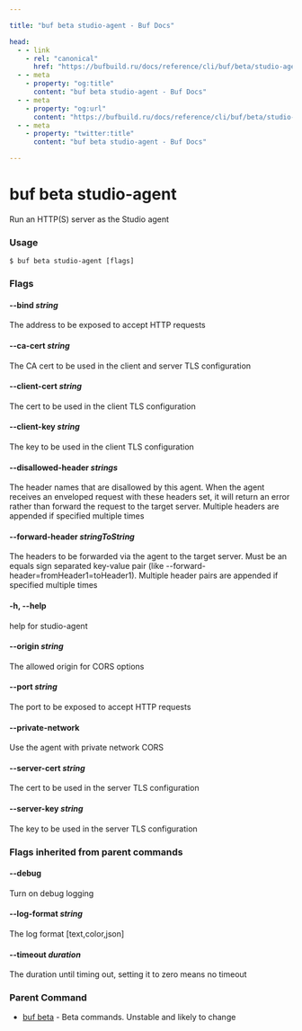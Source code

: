 ```yaml
---

title: "buf beta studio-agent - Buf Docs"

head:
  - - link
    - rel: "canonical"
      href: "https://bufbuild.ru/docs/reference/cli/buf/beta/studio-agent/"
  - - meta
    - property: "og:title"
      content: "buf beta studio-agent - Buf Docs"
  - - meta
    - property: "og:url"
      content: "https://bufbuild.ru/docs/reference/cli/buf/beta/studio-agent/"
  - - meta
    - property: "twitter:title"
      content: "buf beta studio-agent - Buf Docs"

---
```


# buf beta studio-agent

Run an HTTP(S) server as the Studio agent

### Usage

```console
$ buf beta studio-agent [flags]
```

### Flags

#### \--bind _string_

The address to be exposed to accept HTTP requests

#### \--ca-cert _string_

The CA cert to be used in the client and server TLS configuration

#### \--client-cert _string_

The cert to be used in the client TLS configuration

#### \--client-key _string_

The key to be used in the client TLS configuration

#### \--disallowed-header _strings_

The header names that are disallowed by this agent. When the agent receives an enveloped request with these headers set, it will return an error rather than forward the request to the target server. Multiple headers are appended if specified multiple times

#### \--forward-header _stringToString_

The headers to be forwarded via the agent to the target server. Must be an equals sign separated key-value pair (like --forward-header=fromHeader1=toHeader1). Multiple header pairs are appended if specified multiple times

#### \-h, --help

help for studio-agent

#### \--origin _string_

The allowed origin for CORS options

#### \--port _string_

The port to be exposed to accept HTTP requests

#### \--private-network

Use the agent with private network CORS

#### \--server-cert _string_

The cert to be used in the server TLS configuration

#### \--server-key _string_

The key to be used in the server TLS configuration

### Flags inherited from parent commands

#### \--debug

Turn on debug logging

#### \--log-format _string_

The log format \[text,color,json\]

#### \--timeout _duration_

The duration until timing out, setting it to zero means no timeout

### Parent Command

- [buf beta](../) - Beta commands. Unstable and likely to change
